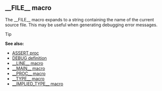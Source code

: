 ## \_\_FILE\_\_ macro


The \_\_FILE\_\_ macro expands to a string containing the name
of the current source file. This may be useful when generating debugging
error messages.

> [!TIP] 
> **See also:**
> +   [ASSERT proc](/ref/proc/ASSERT.md) 
> +   [DEBUG definition](/ref/DM/preprocessor/define/DEBUG.md) 
> +   [\_\_LINE\_\_ macro](/ref/DM/preprocessor/__LINE__.md) 
> +   [\_\_MAIN\_\_ macro](/ref/DM/preprocessor/__MAIN__.md) 
> +   [\_\_PROC\_\_ macro](/ref/DM/preprocessor/__PROC__.md) 
> +   [\_\_TYPE\_\_ macro](/ref/DM/preprocessor/__TYPE__.md) 
> +   [\_\_IMPLIED_TYPE\_\_ macro](/ref/DM/preprocessor/__IMPLIED_TYPE__.md) 